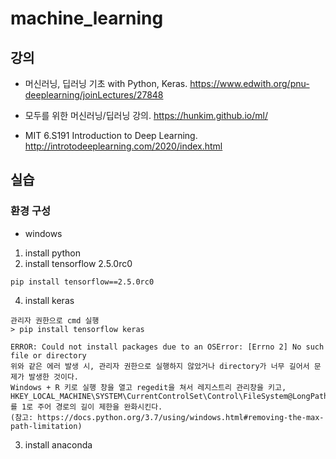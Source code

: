 # machine_learning

## 강의
- 머신러닝, 딥러닝 기초 with Python, Keras.
https://www.edwith.org/pnu-deeplearning/joinLectures/27848

- 모두를 위한 머신러닝/딥러닝 강의.
https://hunkim.github.io/ml/

- MIT 6.S191 Introduction to Deep Learning.
http://introtodeeplearning.com/2020/index.html

## 실습

### 환경 구성
- windows
1. install python
2. install tensorflow 2.5.0rc0
```
pip install tensorflow==2.5.0rc0
```
4. install keras
```
관리자 권한으로 cmd 실행
> pip install tensorflow keras

ERROR: Could not install packages due to an OSError: [Errno 2] No such file or directory
위와 같은 에러 발생 시, 관리자 권한으로 실행하지 않았거나 directory가 너무 길어서 문제가 발생한 것이다.
Windows + R 키로 실행 창을 열고 regedit을 쳐서 레지스트리 관리창을 키고,
HKEY_LOCAL_MACHINE\SYSTEM\CurrentControlSet\Control\FileSystem@LongPathsEnabled 를 1로 주어 경로의 길이 제한을 완화시킨다.
(참고: https://docs.python.org/3.7/using/windows.html#removing-the-max-path-limitation)
```
3. install anaconda
